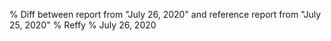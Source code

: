 % Diff between report from "July 26, 2020" and reference report from "July 25, 2020"
% Reffy
% July 26, 2020

